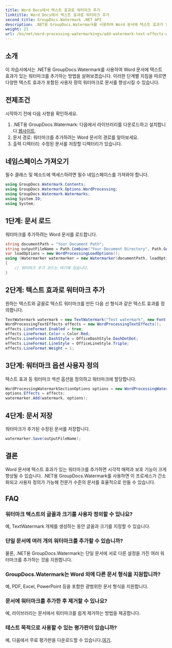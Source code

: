 ```yaml
---
title: Word Docs에서 텍스트 효과로 워터마크 추가
linktitle: Word Docs에서 텍스트 효과로 워터마크 추가
second_title: GroupDocs.Watermark .NET API
description: .NET용 GroupDocs.Watermark를 사용하여 Word 문서에 텍스트 효과가 있는 사용자 정의 워터마크를 추가하는 방법을 알아보세요. 문서 보안과 시각적 매력을 쉽게 확보할 수 있습니다.
weight: 21
url: /ko/net/word-processing-watermarkings/add-watermark-text-effects-word-docs/
---
```

## 소개
이 자습서에서는 .NET용 GroupDocs.Watermark를 사용하여 Word 문서에 텍스트 효과가 있는 워터마크를 추가하는 방법을 살펴보겠습니다. 이러한 단계별 지침을 따르면 다양한 텍스트 효과가 포함된 사용자 정의 워터마크로 문서를 향상시킬 수 있습니다.
## 전제조건
시작하기 전에 다음 사항을 확인하세요.
1.  .NET용 GroupDocs.Watermark: 다음에서 라이브러리를 다운로드하고 설치합니다.[웹사이트](https://releases.groupdocs.com/Watermark/net/).
2. 문서 경로: 워터마크를 추가하려는 Word 문서의 경로를 알아보세요.
3. 출력 디렉터리: 수정된 문서를 저장할 디렉터리가 있습니다.

## 네임스페이스 가져오기
필수 클래스 및 메소드에 액세스하려면 필수 네임스페이스를 가져와야 합니다.
```csharp
using GroupDocs.Watermark.Contents;
using GroupDocs.Watermark.Options.WordProcessing;
using GroupDocs.Watermark.Watermarks;
using System.IO;
using System;
```
## 1단계: 문서 로드
워터마크를 추가하려는 Word 문서를 로드합니다.
```csharp
string documentPath = "Your Document Path";
string outputFileName = Path.Combine("Your Document Directory", Path.GetFileName(documentPath));
var loadOptions = new WordProcessingLoadOptions();
using (Watermarker watermarker = new Watermarker(documentPath, loadOptions))
{
    // 워터마크 추가 코드는 여기에 있습니다.
}
```
## 2단계: 텍스트 효과로 워터마크 추가
원하는 텍스트와 글꼴로 텍스트 워터마크를 만든 다음 선 형식과 같은 텍스트 효과를 정의합니다.
```csharp
TextWatermark watermark = new TextWatermark("Test watermark", new Font("Arial", 19));
WordProcessingTextEffects effects = new WordProcessingTextEffects();
effects.LineFormat.Enabled = true;
effects.LineFormat.Color = Color.Red;
effects.LineFormat.DashStyle = OfficeDashStyle.DashDotDot;
effects.LineFormat.LineStyle = OfficeLineStyle.Triple;
effects.LineFormat.Weight = 1;
```
## 3단계: 워터마크 옵션 사용자 정의
텍스트 효과 등 워터마크 섹션 옵션을 정의하고 워터마크에 할당합니다.
```csharp
WordProcessingWatermarkSectionOptions options = new WordProcessingWatermarkSectionOptions();
options.Effects = effects;
watermarker.Add(watermark, options);
```
## 4단계: 문서 저장
워터마크가 추가된 수정된 문서를 저장합니다.
```csharp
watermarker.Save(outputFileName);
```

## 결론
Word 문서에 텍스트 효과가 있는 워터마크를 추가하면 시각적 매력과 보호 기능이 크게 향상될 수 있습니다. .NET용 GroupDocs.Watermark를 사용하면 이 프로세스가 간소화되고 사용자 정의가 가능해 전문가 수준의 문서를 효율적으로 만들 수 있습니다.
## FAQ
### 워터마크 텍스트의 글꼴과 크기를 사용자 정의할 수 있나요?
예, TextWatermark 개체를 생성하는 동안 글꼴과 크기를 지정할 수 있습니다.
### 단일 문서에 여러 개의 워터마크를 추가할 수 있습니까?
물론, .NET용 GroupDocs.Watermark는 단일 문서에 서로 다른 설정을 가진 여러 워터마크를 추가하는 것을 지원합니다.
### GroupDocs.Watermark는 Word 외에 다른 문서 형식을 지원합니까?
예, PDF, Excel, PowerPoint 등을 포함한 광범위한 문서 형식을 지원합니다.
### 문서에 워터마크를 추가한 후 제거할 수 있나요?
예, 라이브러리는 문서에서 워터마크를 쉽게 제거하는 방법을 제공합니다.
### 테스트 목적으로 사용할 수 있는 평가판이 있습니까?
 예, 다음에서 무료 평가판을 다운로드할 수 있습니다.[여기](https://releases.groupdocs.com/).